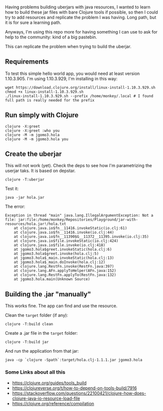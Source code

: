 Having problems building uberjars with java resources, I wanted to
learn how to build these jar files with bare Clojure tools if
possible, so then I could try to add resources and replicate the
problem I was having. Long path, but it is for sure a learning path.

Anyways, I'm using this repo more for having something I can use to
ask for help to the community: kind of a big pastebin.

This can replicate the problem when trying to build the uberjar.

## Requirements

To test this simple hello world app, you would need at least version
1.10.3.905. I'm using 1.10.3.929, I'm installing in this way:

```
wget https://download.clojure.org/install/linux-install-1.10.3.929.sh
chmod +x linux-install-1.10.3.929.sh
./linux-install-1.10.3.929.sh --prefix /home/monkey/.local # I found full path is really needed for the prefix
```


## Run simply with Clojure

```
clojure -X:greet
clojure -X:greet :who you
clojure -M -m jgomo3.hola
clojure -M -m jgomo3.hola you
```

## Create the uberjar

This will not work (yet). Check the deps to see how I'm parametrizing
the userjar taks. It is based on depstar.

```
clojure -T:uberjar
```

Test it:

```
java -jar hola.jar
```

The error:

```
Exception in thread "main" java.lang.IllegalArgumentException: Not a file: jar:file:/home/monkey/Repositories/Playground/jar-with-resources/hola.jar!/hola.txt
	at clojure.java.io$fn__11416.invokeStatic(io.clj:61)
	at clojure.java.io$fn__11416.invoke(io.clj:44)
	at clojure.java.io$fn__11390$G__11372__11395.invoke(io.clj:35)
	at clojure.java.io$file.invokeStatic(io.clj:424)
	at clojure.java.io$file.invoke(io.clj:418)
	at jgomo3.hola$greet.invokeStatic(hola.clj:6)
	at jgomo3.hola$greet.invoke(hola.clj:5)
	at jgomo3.hola$_main.invokeStatic(hola.clj:13)
	at jgomo3.hola$_main.doInvoke(hola.clj:12)
	at clojure.lang.RestFn.invoke(RestFn.java:397)
	at clojure.lang.AFn.applyToHelper(AFn.java:152)
	at clojure.lang.RestFn.applyTo(RestFn.java:132)
	at jgomo3.hola.main(Unknown Source)
```

## Building the .jar "manually"

This works fine. The app can find and use the resource.

Clean the `target` folder (if any):

```
clojure -T:build clean
```

Create a .jar file in the `target` folder:

```
clojure -T:build jar 
```

And run the application from that jar:

```
java -cp `clojure -Spath`:target/hola.clj-1.1.1.jar jgomo3.hola
```

### Some Links about all this

- https://clojure.org/guides/tools_build
- https://clojureverse.org/t/how-to-depend-on-tools-build/7916
- https://stackoverflow.com/questions/22100421/clojure-how-does-clojure-java-io-resource-load-file
- https://clojure.org/reference/compilation
